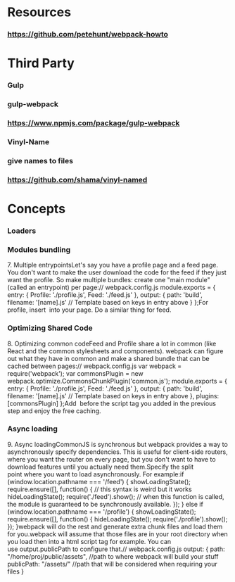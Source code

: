 # Resources
### https://github.com/petehunt/webpack-howto
# Third Party
### Gulp
### gulp-webpack
### https://www.npmjs.com/package/gulp-webpack
### Vinyl-Name
### give names to files
### https://github.com/shama/vinyl-named
# Concepts
### Loaders
### Modules bundling
7\. Multiple entrypointsLet's say you have a profile page and a feed page. You don't want to make the user download the code for the feed if they just want the profile. So make multiple bundles: create one "main module" (called an entrypoint) per page:// webpack.config.js module.exports = { entry: { Profile: './profile.js', Feed: './feed.js' }, output: { path: 'build', filename: '[name].js' // Template based on keys in entry above } };For profile, insert  into your page. Do a similar thing for feed.
### Optimizing Shared Code
8\. Optimizing common codeFeed and Profile share a lot in common (like React and the common stylesheets and components). webpack can figure out what they have in common and make a shared bundle that can be cached between pages:// webpack.config.js var webpack = require('webpack'); var commonsPlugin = new webpack.optimize.CommonsChunkPlugin('common.js'); module.exports = { entry: { Profile: './profile.js', Feed: './feed.js' }, output: { path: 'build', filename: '[name].js' // Template based on keys in entry above }, plugins: [commonsPlugin] };Add  before the script tag you added in the previous step and enjoy the free caching.
### Async loading
9\. Async loadingCommonJS is synchronous but webpack provides a way to asynchronously specify dependencies. This is useful for client-side routers, where you want the router on every page, but you don't want to have to download features until you actually need them.Specify the split point where you want to load asynchronously. For example:if (window.location.pathname === '/feed') { showLoadingState(); require.ensure([], function() { // this syntax is weird but it works hideLoadingState(); require('./feed').show(); // when this function is called, the module is guaranteed to be synchronously available. }); } else if (window.location.pathname === '/profile') { showLoadingState(); require.ensure([], function() { hideLoadingState(); require('./profile').show(); }); }webpack will do the rest and generate extra chunk files and load them for you.webpack will assume that those files are in your root directory when you load then into a html script tag for example. You can use output.publicPath to configure that.// webpack.config.js output: { path: "/home/proj/public/assets", //path to where webpack will build your stuff publicPath: "/assets/" //path that will be considered when requiring your files }
